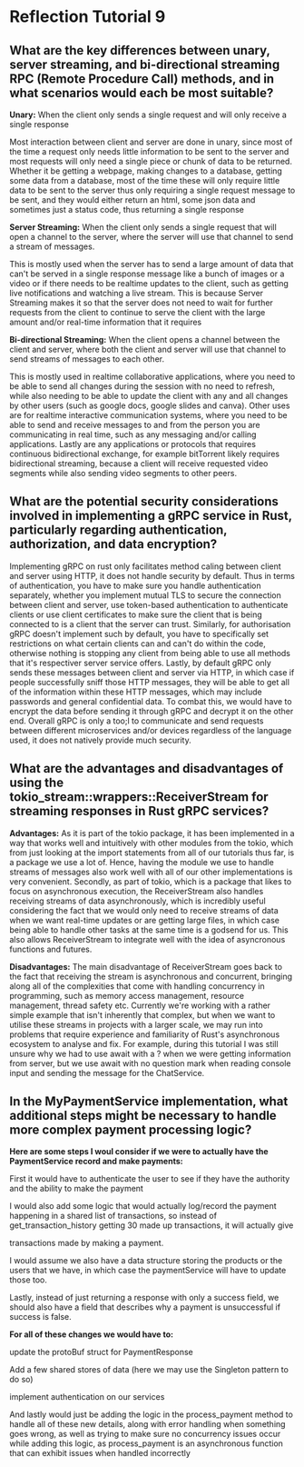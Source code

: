 # Reflection Tutorial 9

## What are the key differences between unary, server streaming, and bi-directional streaming RPC (Remote Procedure Call) methods, and in what scenarios would each be most suitable?

**Unary:** When the client only sends a single request and will only receive a single response

Most interaction between client and server are done in unary, since most of the time a request only needs little information to be sent to the server and most requests will only need a single piece or chunk of data to be returned. Whether it be getting a webpage, making changes to a database, getting some data from a database, most of the time these will only require little data to be sent to the server thus only requiring a single request message to be sent, and they would either return an html, some json data and sometimes just a status code, thus returning a single response

**Server Streaming:** When the client only sends a single request that will open a channel to the server, where the server will use that channel to send a stream of messages.

This is mostly used when the server has to send a large amount of data that can't be served in a single response message like a bunch of images or a video or if there needs to be realtime updates to the client, such as getting live notifications and watching a live stream. This is because Server Streaming makes it so that the server does not need to wait for further requests from the client to continue to serve the client with the large amount and/or real-time information that it requires

**Bi-directional Streaming:** When the client opens a channel between the client and server, where both the client and server will use that channel to send streams of messages to each other.

This is mostly used in realtime collaborative applications, where you need to be able to send all changes during the session with no need to refresh, while also needing to be able to update the client with any and all changes by other users (such as google docs, google slides and canva). Other uses are for realtime interactive communication systems, where you need to be able to send and receive messages to and from the person you are communicating in real time, such as any messaging and/or calling applications. Lastly are any applications or protocols that requires continuous bidirectional exchange, for example bitTorrent likely requires bidirectional streaming, because a client will receive requested video segments while also sending video segments to other peers.

## What are the potential security considerations involved in implementing a gRPC service in Rust, particularly regarding authentication, authorization, and data encryption?

Implementing gRPC on rust only facilitates method caling between client and server using HTTP, it does not handle security by default. Thus in terms of authentication, you have to make sure you handle authentication separately, whether you implement mutual TLS to secure the connection between client and server, use token-based authentication to authenticate clients or use client certificates to make sure the client that is being connected to is a client that the server can trust. Similarly, for authorisation gRPC doesn't implement such by default, you have to specifically set restrictions on what certain clients can and can't do within the code, otherwise nothing is stopping any client from being able to use all methods that it's respectiver server service offers. Lastly, by default gRPC only sends these messages between client and server via HTTP, in which case if people successfully sniff those HTTP messages, they will be able to get all of the information within these HTTP messages, which may include passwords and general confidential data. To combat this, we would have to encrypt the data before sending it through gRPC and decrypt it on the other end. Overall gRPC is only a too;l to communicate and send requests between different microservices and/or devices regardless of the language used, it does not natively provide much security.

## What are the advantages and disadvantages of using the tokio_stream::wrappers::ReceiverStream for streaming responses in Rust gRPC services?

**Advantages:** As it is part of the tokio package, it has been implemented in a way that works well and intuitively with other modules from the tokio, which from just looking at the import statements from all of our tutorials thus far, is a package we use a lot of. Hence, having the module we use to handle streams of messages also work well with all of our other implementations is very convenient. Secondly, as part of tokio, which is a package that likes to focus on asynchronous execution, the ReceiverStream also handles receiving streams of data asynchronously, which is incredibly useful considering the fact that we would only need to receive streams of data when we want real-time updates or are getting large files, in which case being able to handle other tasks at the same time is a godsend for us. This also allows ReceiverStream to integrate well with the idea of asyncronous functions and futures. 

**Disadvantages:** The main disadvantage of ReceiverStream goes back to the fact that receiving the stream is asynchronous and concurrent, bringing along all of the complexities that come with handling concurrency in programming, such as memory access management, resource management, thread safety etc. Currently we're working with a rather simple example that isn't inherently that complex, but when we want to utilise these streams in projects with a larger scale, we may run into problems that require experience and familiarity of Rust's asynchronous ecosystem to analyse and fix. For example, during this tutorial I was still unsure why we had to use await with a ? when we were getting information from server, but we use await with no question mark when reading console input and sending the message for the ChatService.

## In the MyPaymentService implementation, what additional steps might be necessary to handle more complex payment processing logic?

**Here are some steps I woul consider if we were to actually have the PaymentService record and make payments:**

First it would have to authenticate the user to see if they have the authority and the ability to make the payment

I would also add some logic that would actually log/record the payment happening in a shared list of transactions, so instead of get_transaction_history getting 30 made up transactions, it will actually give 

transactions made by making a payment.

I would assume we also have a data structure storing the products or the users that we have, in which case the paymentService will have to update those too.

Lastly, instead of just returning a response with only a success field, we should also have a field that describes why a payment is unsuccessful if success is false.


**For all of these changes we would have to:**

update the protoBuf struct for PaymentResponse

Add a few shared stores of data (here we may use the Singleton pattern to do so)

implement authentication on our services

And lastly would just be adding the logic in the process_payment method to handle all of these new details, along with error handling when something goes wrong, as well as trying to make sure no concurrency issues occur while adding this logic, as process_payment is an asynchronous function that can exhibit issues when handled incorrectly

## 
